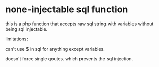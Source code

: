 # none-injectable sql function
this is a php function that accepts raw sql string with variables without being sql injectable.


limitations:

can't use $ in sql for anything except variables.

doesn't force single qoutes. which prevents the sql injection.
